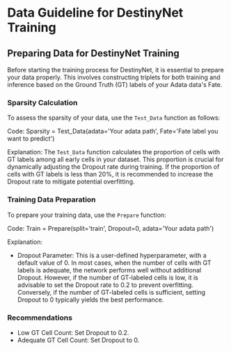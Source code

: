 # Data Guideline for DestinyNet Training

## Preparing Data for DestinyNet Training

Before starting the training process for DestinyNet, it is essential to prepare your data properly. This involves constructing triplets for both training and inference based on the Ground Truth (GT) labels of your Adata data's Fate.

### Sparsity Calculation

To assess the sparsity of your data, use the `Test_Data` function as follows:

Code:
Sparsity = Test_Data(adata='Your adata path', Fate='Fate label you want to predict')

Explanation:
The `Test_Data` function calculates the proportion of cells with GT labels among all early cells in your dataset. This proportion is crucial for dynamically adjusting the Dropout rate during training. If the proportion of cells with GT labels is less than 20%, it is recommended to increase the Dropout rate to mitigate potential overfitting.

### Training Data Preparation

To prepare your training data, use the `Prepare` function:

Code:
Train = Prepare(split='train', Dropout=0, adata='Your adata path')

Explanation:
- Dropout Parameter: This is a user-defined hyperparameter, with a default value of 0. In most cases, when the number of cells with GT labels is adequate, the network performs well without additional Dropout. However, if the number of GT-labeled cells is low, it is advisable to set the Dropout rate to 0.2 to prevent overfitting. Conversely, if the number of GT-labeled cells is sufficient, setting Dropout to 0 typically yields the best performance.

### Recommendations

- Low GT Cell Count: Set Dropout to 0.2.
- Adequate GT Cell Count: Set Dropout to 0.
